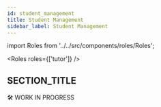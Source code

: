 ```yaml
---
id: student_management
title: Student Management
sidebar_label: Student Management
---
```


import Roles from '../../src/components/roles/Roles';

<Roles roles={['tutor']} />

## SECTION_TITLE

🛠 WORK IN PROGRESS
